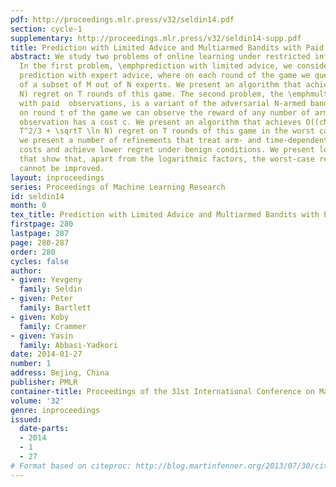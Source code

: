 ```yaml
---
pdf: http://proceedings.mlr.press/v32/seldin14.pdf
section: cycle-1
supplementary: http://proceedings.mlr.press/v32/seldin14-supp.pdf
title: Prediction with Limited Advice and Multiarmed Bandits with Paid Observations
abstract: We study two problems of online learning under restricted information access.
  In the first problem, \emphprediction with limited advice, we consider a game of
  prediction with expert advice, where on each round of the game we query the advice
  of a subset of M out of N experts. We present an algorithm that achieves O(\sqrt(N/M)T\ln
  N) regret on T rounds of this game. The second problem, the \emphmultiarmed bandit
  with paid  observations, is a variant of the adversarial N-armed bandit game, where
  on round t of the game we can observe the reward of any number of arms, but each
  observation has a cost c. We present an algorithm that achieves O((cN\ln N)^1/3
  T^2/3 + \sqrtT \ln N) regret on T rounds of this game in the worst case. Furthermore,
  we present a number of refinements that treat arm- and time-dependent observation
  costs and achieve lower regret under benign conditions. We present lower bounds
  that show that, apart from the logarithmic factors, the worst-case regret bounds
  cannot be improved.
layout: inproceedings
series: Proceedings of Machine Learning Research
id: seldin14
month: 0
tex_title: Prediction with Limited Advice and Multiarmed Bandits with Paid Observations
firstpage: 280
lastpage: 287
page: 280-287
order: 280
cycles: false
author:
- given: Yevgeny
  family: Seldin
- given: Peter
  family: Bartlett
- given: Koby
  family: Crammer
- given: Yasin
  family: Abbasi-Yadkori
date: 2014-01-27
number: 1
address: Bejing, China
publisher: PMLR
container-title: Proceedings of the 31st International Conference on Machine Learning
volume: '32'
genre: inproceedings
issued:
  date-parts:
  - 2014
  - 1
  - 27
# Format based on citeproc: http://blog.martinfenner.org/2013/07/30/citeproc-yaml-for-bibliographies/
---
```

